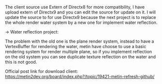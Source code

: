 
The client source use Extern of Directx8 for more compatibility, I have upload extern of Directx9 and you can edit the source for update on it. 
I will update the source to for use Directx9 because the next project is to replace the whole render water system by a new one for implement water reflection. 

-> Water reflection project:

The problem with the old one is the plane render system, instead to have a VertexBuffer for rendering the water, metin have choose to use a basic rendering system for render multiple plane, so if you implement reflection on the old system you can see duplicate texture reflection on the water and this is not good. 

Official post link for download client: https://metin2dev.org/board/index.php?/topic/19421-metin-refresh-github/
